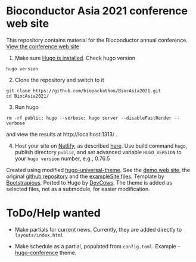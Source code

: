 # Bioconductor Asia 2021 conference web site

This repository contains material for the Bioconductor annual conference. [View the conference web site](https://biocasia2021.bioconductor.org/)

1. Make sure [Hugo is installed](https://gohugo.io/getting-started/installing/). Check hugo version

```shell
hugo version
```

2. Clone the repository and switch to it

```shell
git clone https://github.com/biopackathon/BiocAsia2021.git
cd BiocAsia2021/
```

3. Run hugo

```shell
rm -rf public; hugo --verbose; hugo server --disableFastRender --verbose
```

and view the results at http://localhost:1313/ .

4. Host your site on [Netlify](https://www.netlify.com/), as described [here](https://bookdown.org/yihui/blogdown/netlify.html). Use build command `hugo`, publish directory `public`, and set advanced variable `HUGO_VERSION` to your `hugo version` number, e.g., 0.76.5

Created using modified [hugo-universal-theme](https://github.com/devcows/hugo-universal-theme). See the [demo web site](https://themes.gohugo.io/theme/hugo-universal-theme/), the original [github repository](https://github.com/devcows/hugo-universal-theme) and the [exampleSite files](https://github.com/devcows/hugo-universal-theme/tree/master/exampleSite). Template by [Bootstrapious](https://bootstrapious.com/p/universal-business-e-commerce-template). Ported to Hugo by [DevCows](https://github.com/devcows/hugo-universal-theme). The theme is added as selected files, not as a submodule, for easier modification.

# ToDo/Help wanted

- Make partials for current news. Currently, they are added directly to `layouts/index.html`

- Make schedule as a partial, populated from `config.toml`. Example - [hugo-conference](https://themes.gohugo.io/hugo-conference/) theme.
